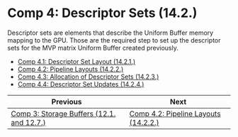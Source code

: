 # **Comp 4: Descriptor Sets (14.2.)**

Descriptor sets are elements that describe the Uniform Buffer memory mapping to the GPU. Those are the required step to set up the descriptor sets for the MVP matrix Uniform Buffer created previously.
 - [Comp 4.1: Descriptor Set Layout (14.2.1.)](comp4_1_descriptor_set_layout.md)
 - [Comp 4.2: Pipeline Layouts (14.2.2.)](comp4_2_pipeline_layouts.md)
 - [Comp 4.3: Allocation of Descriptor Sets (14.2.3.)](comp4_3_allocation_of_descriptor_sets.md)
 - [Comp 4.4: Descriptor Set Updates (14.2.4.)](comp4_4_descriptor_set_updates.md)


| Previous | Next |
|---|---|
| [Comp 3: Storage Buffers (12.1. and 12.7.)](comp3_storage_buffer.md) | [Comp 4.2: Pipeline Layouts (14.2.2.)](comp4_2_pipeline_layouts.md) |
